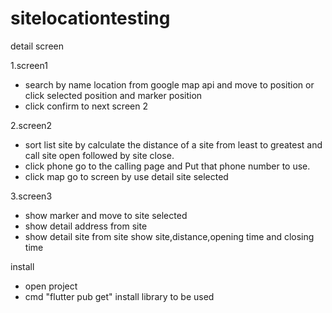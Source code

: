 # sitelocationtesting

detail screen

1.screen1
  - search by name location from google map api and move to position or click selected position and marker position
  - click confirm to next screen 2

2.screen2
  - sort list site by calculate the distance of a site from least to greatest and call site open followed by site close.
  - click phone go to the calling page and Put that phone number to use.
  - click map go to screen by use detail site selected

3.screen3
  - show marker and move to site selected
  - show detail address from site 
  - show detail site from site show site,distance,opening time and closing time
 
install
 - open project
 - cmd "flutter pub get" install library to be used 
